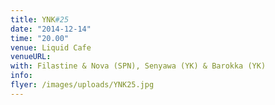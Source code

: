 ```yaml
---
title: YNK#25
date: "2014-12-14"
time: "20.00"
venue: Liquid Cafe
venueURL:
with: Filastine & Nova (SPN), Senyawa (YK) & Barokka (YK)
info:
flyer: /images/uploads/YNK25.jpg
---
```


#
